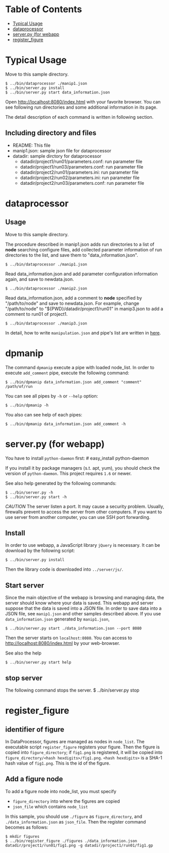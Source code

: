 Table of Contents
===============

- [Typical Usage](#typical-usage)
- [dataprocessor](#dataprocessor)
- [server.py (for webapp](#serverpy-for-webapp)
- [register_figure](#register_figure)


Typical Usage
================
Move to this sample directory.

    $ ../bin/dataprocessor ./manip1.json
    $ ../bin/server.py install
    $ ../bin/server.py start data_information.json

Open [http://localhost:8080/index.html](http://localhost:8080/index.html) with your favorite browser.
You can see following run directories and some additional information in its page.


The detail description of each command is written in following section.


Including directory and files
--------------

- README: This file
- manip1.json: sample json file for dataprocessor
- datadir: sample dirctory for dataprocessor
  - datadir/project1/run01/parameters.conf: run parameter file
  - datadir/project1/run03/parameters.conf: run parameter file
  - datadir/project2/run01/parameters.ini: run parameter file
  - datadir/project2/run02/parameters.ini: run parameter file
  - datadir/project2/run03/parameters.conf: run parameter file


dataprocessor
============

Usage
-----
Move to this sample directory.

The procedure described in manip1.json adds run directories to
a list of **node** searching configure files,
add collected parameter information of run directories to the list,
and save them to "data\_information.json".

    $ ../bin/dataprocessor ./manip1.json

Read data\_information.json and add parameter configuration information again,
and save to newdata.json.

    $ ../bin/dataprocessor ./manip2.json

Read data\_information.json, add a comment to **node**
specified by "/path/to/node" and save to newdata.json.
For example, change "/path/to/node" to "${PWD}/datadir/project1/run01"
in manip3.json to add a comment to run01 of project1.

    $ ../bin/dataprocessor ./manip3.json

In detail, how to write `manipulation.json` and pipe's list are written in [here](../doc/pipes.md).


dpmanip
=======

The command `dpmanip` execute a pipe with loaded node_list.
In order to execute `add_comment` pipe, execute the following command:

    $ ../bin/dpmanip data_information.json add_comment "comment" /path/of/run

You can see all pipes by `-h` or `--help` option:

    $ ../bin/dpmanip -h

You also can see help of each pipes:

    $ ../bin/dpmanip data_information.json add_comment -h

server.py (for webapp)
==========

You have to install `python-daemon` first:
    # easy_install python-daemon

If you install it by package managers (s.t. apt, yum),
you should check the version of `python-daemon`.
This project requires `1.6` or newer.

See also help generated by the following commands:

    $ ../bin/server.py -h
    $ ../bin/server.py start -h

*CAUTION*
The server listen a port.
It may cause a security problem.
Usually, firewalls prevent to access the server from other computers.
If you want to use server from another computer,
you can use SSH port forwarding.

Install
-------

In order to use webapp, a JavaScript library `jQuery` is necessary.
It can be download by the following script:

    $ ../bin/server.py install

Then the library code is downloaded into `../server/js/`.

Start server
------------

Since the main objective of the webapp is browsing and managing data,
the server should know where your data is saved.
This webapp and server suppose that the data is saved into a JSON file.
In order to save data into a JSON file,
see `manip1.json` and other samples described above.
If you use `data_information.json` generated by `manip1.json`,

    $ ../bin/server.py start ./data_information.json --port 8080

Then the server starts on `localhost:8080`.
You can access to [http://localhost:8080/index.html](http://localhost:8080/index.html) by your web-browser.

See also the help

    $ ../bin/server.py start help

stop server
-----------

The following command stops the server.
   $ ../bin/server.py stop


register_figure
=================

identifier of figure
--------------------
In DataProcessor, figures are managed as nodes in `node_list`.
The executable script `register_figure` registers your figure.
Then the figure is copied into `figure_directory`;
if `fig1.png` is registered, it will be copied into
`figure_directory/<hash hexdigits>/fig1.png`.
`<hash hexdigits>` is a SHA-1 hash value of `fig1.png`.
This is the id of the figure.

Add a figure node
-----------------
To add a figure node into node_list,
you must specify

- `figure_directory` into where the figures are copied
- `json_file` which contains `node_list`

In this sample, you should use `./figure` as `figure_directory`,
and `./data_information.json` as `json_file`.
Then the register command becomes as follows:

    $ mkdir figures
    $ ../bin/register_figure ./figures ./data_information.json datadir/project1/run01/fig1.png -g datadir/project1/run01/fig1.gp
